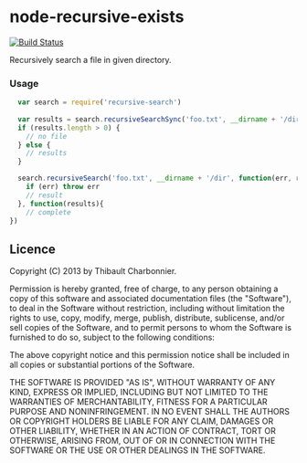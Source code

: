 # node-recursive-exists

[![Build Status](https://api.travis-ci.org/thibaultCha/node-recursive-search.png)](https://travis-ci.org/thibaultCha/node-recursive-search) 

Recursively search a file in given directory.

### Usage

```javascript
  var search = require('recursive-search')
  
  var results = search.recursiveSearchSync('foo.txt', __dirname + '/dir')
  if (results.length > 0) {
  	// no file
  } else {
    // results
  }

  search.recursiveSearch('foo.txt', __dirname + '/dir', function(err, result){
    if (err) throw err
    // result
  }, function(results){
    // complete
})
```

## Licence

Copyright (C) 2013 by Thibault Charbonnier.

Permission is hereby granted, free of charge, to any person obtaining a copy of this software and associated documentation files (the "Software"), to deal in the Software without restriction, including without limitation the rights to use, copy, modify, merge, publish, distribute, sublicense, and/or sell copies of the Software, and to permit persons to whom the Software is furnished to do so, subject to the following conditions:

The above copyright notice and this permission notice shall be included in all copies or substantial portions of the Software.

THE SOFTWARE IS PROVIDED "AS IS", WITHOUT WARRANTY OF ANY KIND, EXPRESS OR IMPLIED, INCLUDING BUT NOT LIMITED TO THE WARRANTIES OF MERCHANTABILITY, FITNESS FOR A PARTICULAR PURPOSE AND NONINFRINGEMENT. IN NO EVENT SHALL THE AUTHORS OR COPYRIGHT HOLDERS BE LIABLE FOR ANY CLAIM, DAMAGES OR OTHER LIABILITY, WHETHER IN AN ACTION OF CONTRACT, TORT OR OTHERWISE, ARISING FROM, OUT OF OR IN CONNECTION WITH THE SOFTWARE OR THE USE OR OTHER DEALINGS IN THE SOFTWARE.